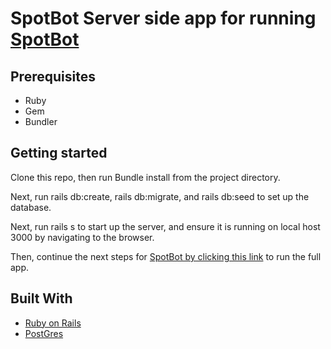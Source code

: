 # SpotBot Server side app for running [SpotBot](https://github.com/DercilioFontes/SpotBot4)

## Prerequisites

* Ruby
* Gem
* Bundler

## Getting started

Clone this repo, then run Bundle install from the project directory.

Next, run rails db:create, rails db:migrate, and rails db:seed to set up the database.

Next, run rails s to start up the server, and ensure it is running on local host 3000 by navigating to the browser. 

Then, continue the next steps for [SpotBot by clicking this link](https://github.com/DercilioFontes/SpotBot4) to run the full app.

## Built With

* [Ruby on Rails](http://rubyonrails.org)
* [PostGres](https://www.postgresql.org)
